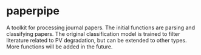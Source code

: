 # paperpipe
A toolkit for processing journal papers. The initial functions are parsing and classifying papers. The original classification model is trained to filter literature related to PV degradation, but can be extended to other types. More functions will be added in the future.
